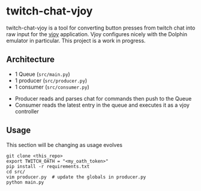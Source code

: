 # twitch-chat-vjoy
twitch-chat-vjoy is a tool for converting button presses from twitch chat into raw input for the [vjoy](http://vjoystick.sourceforge.net/site/) application. Vjoy configures nicely with the Dolphin emulator in particular. This project is a work in progress.

## Architecture
* 1 Queue    (`src/main.py`)
* 1 producer (`src/producer.py`)
* 1 consumer (`src/consumer.py`)

- Producer reads and parses chat for commands then push to the Queue
- Consumer reads the latest entry in the queue and executes it as a vjoy controller

## Usage
This section will be changing as usage evolves
```shell
git clone <this_repo>
export TWITCH_OATH = "<my_oath_token>"
pip install -r requirements.txt
cd src/
vim producer.py  # update the globals in producer.py  
python main.py
```
